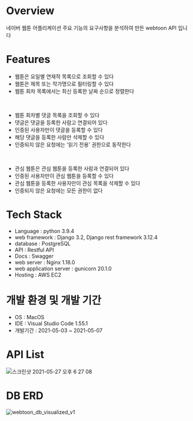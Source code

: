 # Overview
네이버 웹툰 어플리케이션 주요 기능의 요구사항을 분석하여 만든 webtoon API 입니다

# Features
- 웹툰은 요일별 연재작 목록으로 조회할 수 있다 
- 웹툰은 제목 또는 작가명으로 필터링할 수 있다
- 웹툰 회차 목록에서는 최신 등록한 날짜 순으로 정렬한다
<br/>

- 웹툰 회차별 댓글 목록을 조회할 수 있다
- 댓글은 댓글을 등록한 사람고 연결되어 있다
- 인증된 사용자만이 댓글을 등록할 수 있다
- 해당 댓글을 등록한 사람만 삭제할 수 있다
- 인증되지 않은 요청에는 '읽기 전용' 권한으로 동작한다
<br/>

- 관심 웹툰은 관심 웹툰을 등록한 사람과 연결되어 있다
- 인증된 사용자만이 관심 웹툰을 등록할 수 있다
- 관심 웹툰을 등록한 사용자만이 관심 목록을 삭제할 수 있다
- 인증되지 않은 요청에는 모든 권한이 없다

# Tech Stack
- Language : python 3.9.4
- web framework : Django 3.2, Django rest framework 3.12.4
- database : PostgreSQL 
- API : Restful API
- Docs : Swagger
- web server : Nginx 1.18.0
- web application server : gunicorn 20.1.0
- Hosting : AWS EC2

# 개발 환경 및 개발 기간
- OS : MacOS
- IDE : Visual Studio Code 1.55.1
- 개발기간 : 2021-05-03 ~ 2021-05-07

# API List 
![스크린샷 2021-05-27 오후 6 27 08](https://user-images.githubusercontent.com/80886445/119802235-58cf4b80-bf19-11eb-82b4-94c6144dfb4b.png)

# DB ERD 
![webtoon_db_visualized_v1](https://user-images.githubusercontent.com/80886445/119801643-e0688a80-bf18-11eb-90a9-a5c89bfc2316.png)

